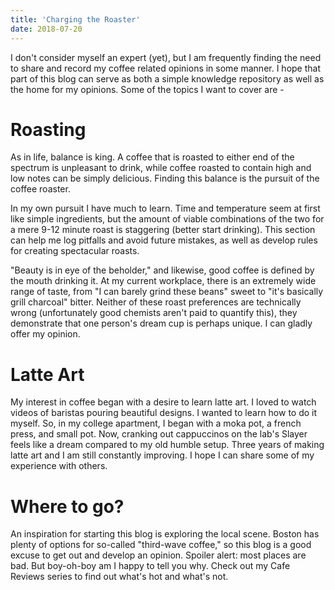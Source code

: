 ```yaml
---
title: 'Charging the Roaster'
date: 2018-07-20
---
```


I don't consider myself an expert (yet), but I am frequently finding the need to share and record my coffee related opinions in some manner.
I hope that part of this blog can serve as both a simple knowledge repository as well as the home for my opinions.
Some of the topics I want to cover are -

# Roasting

As in life, balance is king.
A coffee that is roasted to either end of the spectrum is unpleasant to drink, while coffee roasted to contain high and low notes can be simply delicious.
Finding this balance is the pursuit of the coffee roaster.

In my own pursuit I have much to learn.
Time and temperature seem at first like simple ingredients, but the amount of viable combinations of the two for a mere 9-12 minute roast is staggering (better start drinking).
This section can help me log pitfalls and avoid future mistakes, as well as develop rules for creating spectacular roasts.

"Beauty is in eye of the beholder," and likewise, good coffee is defined by the mouth drinking it.
At my current workplace, there is an extremely wide range of taste, from "I can barely grind these beans" sweet  to "it's basically grill charcoal" bitter.
Neither of these roast preferences are technically wrong (unfortunately good chemists aren't paid to quantify this), they demonstrate that one person's dream cup is perhaps unique.
I can gladly offer my opinion.

# Latte Art

My interest in coffee began with a desire to learn latte art. I loved to watch videos of baristas pouring beautiful designs. I wanted to learn how to do it myself. So, in my college apartment, I began with a moka pot, a french press, and small pot. Now, cranking out cappuccinos on the lab's Slayer feels like a dream compared to my old humble setup. Three years of making latte art  and I am still constantly improving. I hope I can share some of my experience with others.

# Where to go?

An inspiration for starting this blog is exploring the local scene. Boston has plenty of options for so-called "third-wave coffee," so this blog is a good excuse to get out and develop an opinion. Spoiler alert: most places are bad. But boy-oh-boy am I happy to tell you why. Check out my Cafe Reviews series to find out what's hot and what's not.
